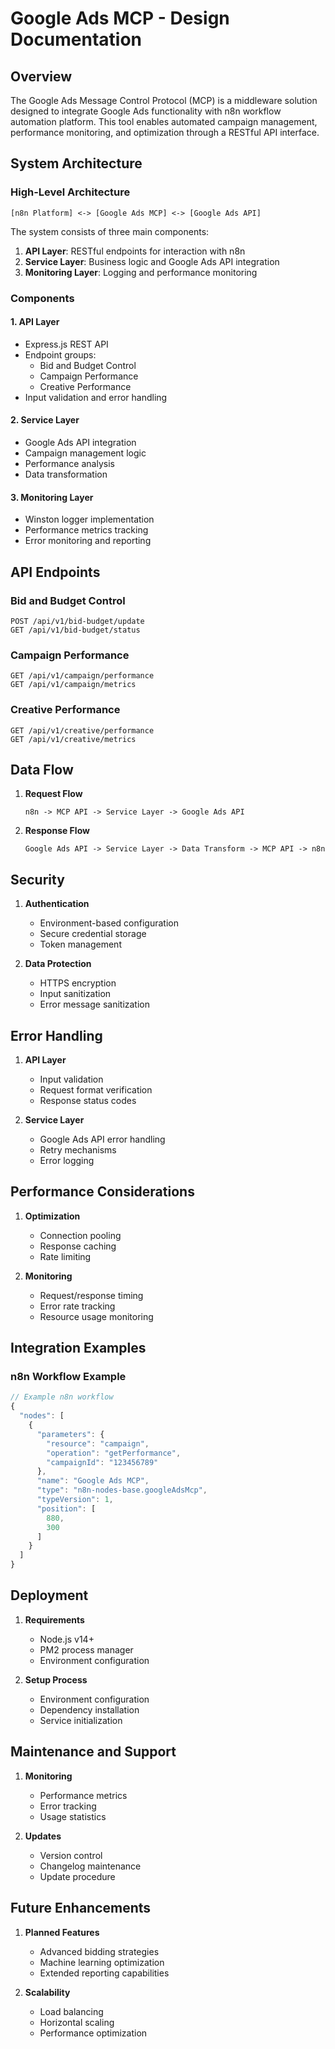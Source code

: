 # Google Ads MCP - Design Documentation

## Overview
The Google Ads Message Control Protocol (MCP) is a middleware solution designed to integrate Google Ads functionality with n8n workflow automation platform. This tool enables automated campaign management, performance monitoring, and optimization through a RESTful API interface.

## System Architecture

### High-Level Architecture
```
[n8n Platform] <-> [Google Ads MCP] <-> [Google Ads API]
```

The system consists of three main components:
1. **API Layer**: RESTful endpoints for interaction with n8n
2. **Service Layer**: Business logic and Google Ads API integration
3. **Monitoring Layer**: Logging and performance monitoring

### Components

#### 1. API Layer
- Express.js REST API
- Endpoint groups:
  - Bid and Budget Control
  - Campaign Performance
  - Creative Performance
- Input validation and error handling

#### 2. Service Layer
- Google Ads API integration
- Campaign management logic
- Performance analysis
- Data transformation

#### 3. Monitoring Layer
- Winston logger implementation
- Performance metrics tracking
- Error monitoring and reporting

## API Endpoints

### Bid and Budget Control
```
POST /api/v1/bid-budget/update
GET /api/v1/bid-budget/status
```

### Campaign Performance
```
GET /api/v1/campaign/performance
GET /api/v1/campaign/metrics
```

### Creative Performance
```
GET /api/v1/creative/performance
GET /api/v1/creative/metrics
```

## Data Flow

1. **Request Flow**
   ```
   n8n -> MCP API -> Service Layer -> Google Ads API
   ```

2. **Response Flow**
   ```
   Google Ads API -> Service Layer -> Data Transform -> MCP API -> n8n
   ```

## Security

1. **Authentication**
   - Environment-based configuration
   - Secure credential storage
   - Token management

2. **Data Protection**
   - HTTPS encryption
   - Input sanitization
   - Error message sanitization

## Error Handling

1. **API Layer**
   - Input validation
   - Request format verification
   - Response status codes

2. **Service Layer**
   - Google Ads API error handling
   - Retry mechanisms
   - Error logging

## Performance Considerations

1. **Optimization**
   - Connection pooling
   - Response caching
   - Rate limiting

2. **Monitoring**
   - Request/response timing
   - Error rate tracking
   - Resource usage monitoring

## Integration Examples

### n8n Workflow Example
```javascript
// Example n8n workflow
{
  "nodes": [
    {
      "parameters": {
        "resource": "campaign",
        "operation": "getPerformance",
        "campaignId": "123456789"
      },
      "name": "Google Ads MCP",
      "type": "n8n-nodes-base.googleAdsMcp",
      "typeVersion": 1,
      "position": [
        880,
        300
      ]
    }
  ]
}
```

## Deployment

1. **Requirements**
   - Node.js v14+
   - PM2 process manager
   - Environment configuration

2. **Setup Process**
   - Environment configuration
   - Dependency installation
   - Service initialization

## Maintenance and Support

1. **Monitoring**
   - Performance metrics
   - Error tracking
   - Usage statistics

2. **Updates**
   - Version control
   - Changelog maintenance
   - Update procedure

## Future Enhancements

1. **Planned Features**
   - Advanced bidding strategies
   - Machine learning optimization
   - Extended reporting capabilities

2. **Scalability**
   - Load balancing
   - Horizontal scaling
   - Performance optimization 
